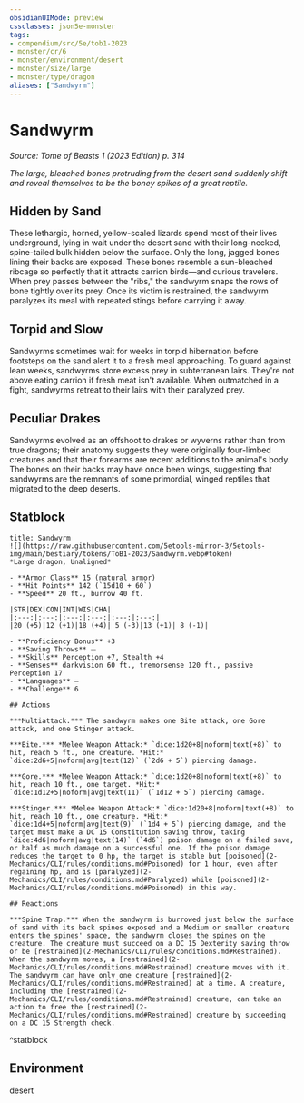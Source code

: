 ```yaml
---
obsidianUIMode: preview
cssclasses: json5e-monster
tags:
- compendium/src/5e/tob1-2023
- monster/cr/6
- monster/environment/desert
- monster/size/large
- monster/type/dragon
aliases: ["Sandwyrm"]
---
```

# Sandwyrm
*Source: Tome of Beasts 1 (2023 Edition) p. 314*  

*The large, bleached bones protruding from the desert sand suddenly shift and reveal themselves to be the boney spikes of a great reptile.*

## Hidden by Sand

These lethargic, horned, yellow-scaled lizards spend most of their lives underground, lying in wait under the desert sand with their long-necked, spine-tailed bulk hidden below the surface. Only the long, jagged bones lining their backs are exposed. These bones resemble a sun-bleached ribcage so perfectly that it attracts carrion birds—and curious travelers. When prey passes between the "ribs," the sandwyrm snaps the rows of bone tightly over its prey. Once its victim is restrained, the sandwyrm paralyzes its meal with repeated stings before carrying it away.

## Torpid and Slow

Sandwyrms sometimes wait for weeks in torpid hibernation before footsteps on the sand alert it to a fresh meal approaching. To guard against lean weeks, sandwyrms store excess prey in subterranean lairs. They're not above eating carrion if fresh meat isn't available. When outmatched in a fight, sandwyrms retreat to their lairs with their paralyzed prey.

## Peculiar Drakes

Sandwyrms evolved as an offshoot to drakes or wyverns rather than from true dragons; their anatomy suggests they were originally four-limbed creatures and that their forearms are recent additions to the animal's body. The bones on their backs may have once been wings, suggesting that sandwyrms are the remnants of some primordial, winged reptiles that migrated to the deep deserts.

## Statblock

```ad-statblock
title: Sandwyrm
![](https://raw.githubusercontent.com/5etools-mirror-3/5etools-img/main/bestiary/tokens/ToB1-2023/Sandwyrm.webp#token)
*Large dragon, Unaligned*

- **Armor Class** 15 (natural armor)
- **Hit Points** 142 (`15d10 + 60`)
- **Speed** 20 ft., burrow 40 ft.

|STR|DEX|CON|INT|WIS|CHA|
|:---:|:---:|:---:|:---:|:---:|:---:|
|20 (+5)|12 (+1)|18 (+4)| 5 (-3)|13 (+1)| 8 (-1)|

- **Proficiency Bonus** +3
- **Saving Throws** ⏤
- **Skills** Perception +7, Stealth +4
- **Senses** darkvision 60 ft., tremorsense 120 ft., passive Perception 17
- **Languages** —
- **Challenge** 6

## Actions

***Multiattack.*** The sandwyrm makes one Bite attack, one Gore attack, and one Stinger attack.

***Bite.*** *Melee Weapon Attack:* `dice:1d20+8|noform|text(+8)` to hit, reach 5 ft., one creature. *Hit:* `dice:2d6+5|noform|avg|text(12)` (`2d6 + 5`) piercing damage.

***Gore.*** *Melee Weapon Attack:* `dice:1d20+8|noform|text(+8)` to hit, reach 10 ft., one target. *Hit:* `dice:1d12+5|noform|avg|text(11)` (`1d12 + 5`) piercing damage.

***Stinger.*** *Melee Weapon Attack:* `dice:1d20+8|noform|text(+8)` to hit, reach 10 ft., one creature. *Hit:* `dice:1d4+5|noform|avg|text(9)` (`1d4 + 5`) piercing damage, and the target must make a DC 15 Constitution saving throw, taking `dice:4d6|noform|avg|text(14)` (`4d6`) poison damage on a failed save, or half as much damage on a successful one. If the poison damage reduces the target to 0 hp, the target is stable but [poisoned](2-Mechanics/CLI/rules/conditions.md#Poisoned) for 1 hour, even after regaining hp, and is [paralyzed](2-Mechanics/CLI/rules/conditions.md#Paralyzed) while [poisoned](2-Mechanics/CLI/rules/conditions.md#Poisoned) in this way.

## Reactions

***Spine Trap.*** When the sandwyrm is burrowed just below the surface of sand with its back spines exposed and a Medium or smaller creature enters the spines' space, the sandwyrm closes the spines on the creature. The creature must succeed on a DC 15 Dexterity saving throw or be [restrained](2-Mechanics/CLI/rules/conditions.md#Restrained). When the sandwyrm moves, a [restrained](2-Mechanics/CLI/rules/conditions.md#Restrained) creature moves with it. The sandwyrm can have only one creature [restrained](2-Mechanics/CLI/rules/conditions.md#Restrained) at a time. A creature, including the [restrained](2-Mechanics/CLI/rules/conditions.md#Restrained) creature, can take an action to free the [restrained](2-Mechanics/CLI/rules/conditions.md#Restrained) creature by succeeding on a DC 15 Strength check.
```
^statblock

## Environment

desert